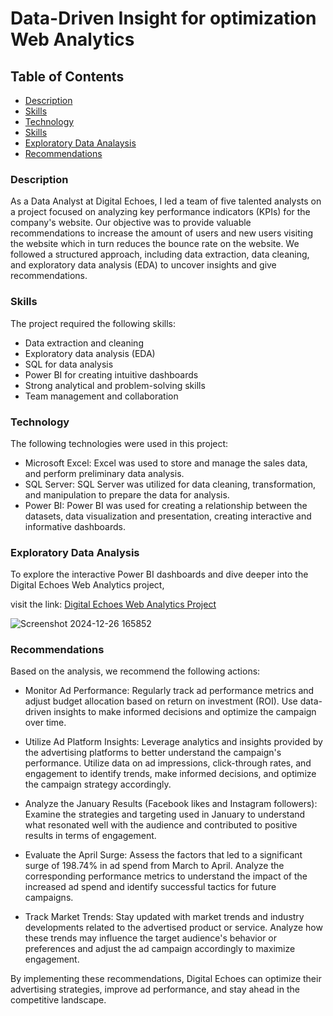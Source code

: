 # Data-Driven Insight for optimization Web Analytics

## Table of Contents
- [Description](description)
- [Skills](skills)
- [Technology](technology)
- [Skills](skills)
- [Exploratory Data Analaysis](exploratory-data-analysis)
- [Recommendations](recommendations)
  

### Description

As a Data Analyst at Digital Echoes, I led a team of five talented analysts on a project focused on analyzing key performance indicators (KPIs) for the company's website. Our objective was to provide valuable recommendations to increase the amount of users and new users visiting the website which in turn reduces the bounce rate on the website. We followed a structured approach, including data extraction, data cleaning, and exploratory data analysis (EDA) to uncover insights and give recommendations.


### Skills
  
The project required the following skills:
- Data extraction and cleaning
- Exploratory data analysis (EDA)
- SQL for data analysis
- Power BI for creating intuitive dashboards
- Strong analytical and problem-solving skills
- Team management and collaboration



### Technology

The following technologies were used in this project:
- Microsoft Excel: Excel was used to store and manage the sales data, and perform preliminary data analysis.
- SQL Server: SQL Server was utilized for data cleaning, transformation, and manipulation to prepare the data for analysis.
- Power BI: Power BI was used for creating a relationship between the datasets, data visualization and presentation, creating interactive and informative dashboards.



### Exploratory Data Analysis

To explore the interactive Power BI dashboards and dive deeper into the Digital Echoes Web Analytics project,

visit the link: [Digital Echoes Web Analytics Project](https://app.powerbi.com/view?r=eyJrIjoiZGI4M2QyNzYtY2EwNy00ZjZkLThhOTUtNGYzOTUwMzNjOTdiIiwidCI6ImRmODY3OWNkLWE4MGUtNDVkOC05OWFjLWM4M2VkN2ZmOTVhMCJ9)


![Screenshot 2024-12-26 165852](https://github.com/user-attachments/assets/a9cec8ea-a5ad-4e17-bfbc-a32895403f50)


### Recommendations

Based on the analysis, we recommend the following actions:

- Monitor Ad Performance: Regularly track ad performance metrics and adjust budget allocation based on return on investment (ROI). Use data-driven insights to make informed decisions and optimize the campaign over time.

- Utilize Ad Platform Insights: Leverage analytics and insights provided by the advertising platforms to better understand the campaign's performance. Utilize data on ad impressions, click-through rates, and engagement to identify trends, make informed decisions, and optimize the campaign strategy accordingly.

- Analyze the January Results (Facebook likes and Instagram followers): Examine the strategies and targeting used in January to understand what resonated well with the audience and contributed to positive results in terms of engagement.

- Evaluate the April Surge: Assess the factors that led to a significant surge of 198.74% in ad spend from March to April. Analyze the corresponding performance metrics to understand the impact of the increased ad spend and identify successful tactics for future campaigns.

- Track Market Trends: Stay updated with market trends and industry developments related to the advertised product or service. Analyze how these trends may influence the target audience's behavior or preferences and adjust the ad campaign accordingly to maximize engagement.

By implementing these recommendations, Digital Echoes can optimize their advertising strategies, improve ad performance, and stay ahead in the competitive landscape.


